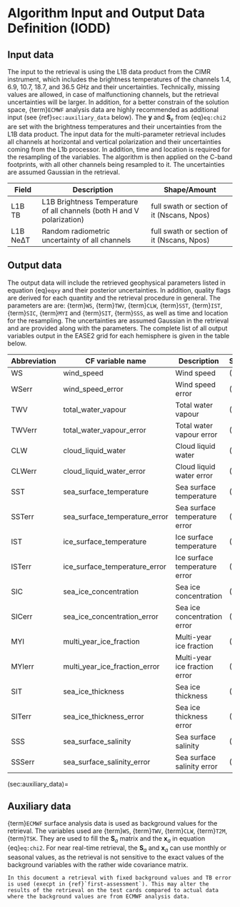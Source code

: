 # Algorithm Input and Output Data Definition (IODD)

## Input data

The input to the retrieval is using the L1B data product from the CIMR instrument, which includes the brightness temperatures of the channels 1.4, 6.9, 10.7, 18.7, and 36.5&nbsp;GHz and their uncertainties.
Technically, missing values are allowed, in case of malfunctioning channels, but the retrieval
uncertainties will be larger. In addition, for a better constrain of the
solution space, {term}`ECMWF` analysis data are highly recommended as additional input (see {ref}`sec:auxiliary_data` below).
The $\mathbf{y}$ and $\mathbf{S}_e$ from {eq}`eq:chi2` are set with the brightness temperatures and their uncertainties from the L1B data product.
The input data for the multi-parameter retrieval includes all channels at
horizontal and vertical polarization and their uncertainties coming from the
L1b processor. In addition, time and location is required for the resampling of the variables. The algorithm is then applied on the C-band footprints, with all other channels being resampled to it. The
uncertainties are assumed Gaussian in the retrieval. 

| Field | Description | Shape/Amount |
| ---   | ----------- | ------------ |
| L1B TB | L1B Brightness Temperature of all channels (both H and V polarization) | full swath or section of it (Nscans, Npos) |
| L1B NeΔT | Random radiometric uncertainty of all channels | full swath or section of it (Nscans, Npos) |


## Output data

The output data will include the retrieved geophysical parameters listed in equation
{eq}`eqxy` and their posterior uncertainties. In addition, quality flags
are derived for each quantity and the retrieval procedure in general.
The parameters are are: {term}`WS`, {term}`TWV`,
{term}`CLW`, {term}`SST`, {term}`IST`, {term}`SIC`, {term}`MYI` and
{term}`SIT`, {term}`SSS`, as well as time and location for the resampling. The uncertainties are assumed
Gaussian in the retrieval and are provided along with the parameters. 
The complete list of all output variables output in the EASE2 grid for each hemisphere is given in the table below.

| Abbreviation | CF variable name | Description | Shape/Amount |
| --- | --- | --- | --- |
| WS | wind_speed | Wind speed | (1440,1440) |
| WSerr | wind_speed_error | Wind speed error | (1440,1440) |
| TWV | total_water_vapour | Total water vapour | (1440,1440) |
| TWVerr | total_water_vapour_error | Total water vapour error | (1440,1440) |
| CLW | cloud_liquid_water | Cloud liquid water | (1440,1440) |
| CLWerr | cloud_liquid_water_error | Cloud liquid water error | (1440,1440) |
| SST | sea_surface_temperature | Sea surface temperature | (1440,1440) |
| SSTerr | sea_surface_temperature_error | Sea surface temperature error | (1440,1440) |
| IST | ice_surface_temperature | Ice surface temperature | (1440,1440) |
| ISTerr | ice_surface_temperature_error | Ice surface temperature error | (1440,1440) |
| SIC | sea_ice_concentration | Sea ice concentration | (1440,1440) |
| SICerr | sea_ice_concentration_error | Sea ice concentration error | (1440,1440) |
| MYI | multi_year_ice_fraction | Multi-year ice fraction | (1440,1440) |
| MYIerr | multi_year_ice_fraction_error | Multi-year ice fraction error | (1440,1440) |
| SIT | sea_ice_thickness | Sea ice thickness | (1440,1440) |
| SITerr | sea_ice_thickness_error | Sea ice thickness error | (1440,1440) |
| SSS | sea_surface_salinity | Sea surface salinity | (1440,1440) |
| SSSerr | sea_surface_salinity_error | Sea surface salinity error | (1440,1440) |


(sec:auxiliary_data)=
## Auxiliary data
{term}`ECMWF` surface analysis data is used as background values for the retrieval. The
variables used are {term}`WS`, {term}`TWV`, {term}`CLW`, {term}`T2M`,
{term}`TSK`. They are used to fill the $\mathbf{S}_a$ matrix and the
$\mathbf{x}_a$ in equation {eq}`eq:chi2`. For near real-time retrieval, the
$\mathbf{S}_a$ and $\mathbf{x}_a$ can use monthly or seasonal values, as
the retrieval is not sensitive to the exact values of the background variables with the rather wide covariance matrix.
```{note}
In this document a retrieval with fixed background values and TB error is used (execpt in {ref}`first-assessment`). This may alter the results of the retrieval on the test cards compared to actual data where the background values are from ECMWF analysis data.
```